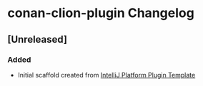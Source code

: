 <!-- Keep a Changelog guide -> https://keepachangelog.com -->

# conan-clion-plugin Changelog

## [Unreleased]
### Added
- Initial scaffold created from [IntelliJ Platform Plugin Template](https://github.com/JetBrains/intellij-platform-plugin-template)
